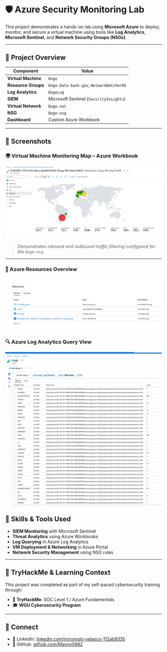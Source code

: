 # 🛡️ Azure Security Monitoring Lab

This project demonstrates a hands-on lab using **Microsoft Azure** to deploy, monitor, and secure a virtual machine using tools like **Log Analytics**, **Microsoft Sentinel**, and **Network Security Groups (NSGs)**.

---

## 📌 Project Overview

| Component              | Value                                      |
|------------------------|--------------------------------------------|
| **Virtual Machine**    | `Doge`                                     |
| **Resource Groups**    | `Doge-Data-bank-gov`, `NetworkWatcherRG`   |
| **Log Analytics**      | `DogeLog`                                  |
| **SIEM**               | Microsoft Sentinel (`SecurityInsights`)    |
| **Virtual Network**    | `Doge.net`                                 |
| **NSG**                | `Doge-nsg`                                 |
| **Dashboard**          | Custom Azure Workbook                      |

---

## 📸 Screenshots

### 🌍 Virtual Machine Monitoring Map – Azure Workbook

![Attack Map](attack-map.png)

> *Demonstrates inbound and outbound traffic filtering configured for the `Doge-nsg`.*

---
### 🧾 Azure Resources Overview

![Azure Resources](azurresource2.png)

### 🔍 Azure Log Analytics Query View
![Azure Log Screenshot](azure-logs.png)

## 🧠 Skills & Tools Used

- **SIEM Monitoring** with Microsoft Sentinel  
- **Threat Analytics** using Azure Workbooks  
- **Log Querying** in Azure Log Analytics  
- **VM Deployment & Networking** in Azure Portal  
- **Network Security Management** using NSG rules  

---

## 💬 TryHackMe & Learning Context

This project was completed as part of my self-paced cybersecurity training through:
- 🧠 **TryHackMe**: SOC Level 1 / Azure Fundamentals  
- 🎓 **WGU Cybersecurity Program**

---

## 🔗 Connect

- 💼 LinkedIn: [linkedin.com/in/romulo-velasco-112ab9335](https://www.linkedin.com/in/romulo-velasco-112ab9335/)
- 🧠 GitHub: [github.com/Manny0882](https://github.com/Manny0882)
